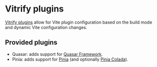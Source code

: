 # Vitrify plugins

[Vitrify plugins](https://github.com/simsustech/vitrify/blob/master/packages/vitrify/src/node/plugins/index.ts) allow for Vite plugin configuration based on the build mode and dynamic Vite configuration changes.

## Provided plugins

- Quasar: adds support for [Quasar Framework](https://quasar.dev).
- Pinia: adds support for [Pinia](https://pinia.vuejs.org) (and optionally [Pinia Colada](https://pinia-colada.esm.dev/)).
